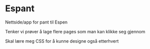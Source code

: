 # Espant
Nettside/app for pant til Espen

Tenker vi prøver å lage flere pages som man kan klikke seg gjennom

Skal lære meg CSS for å kunne designe også etterhvert
